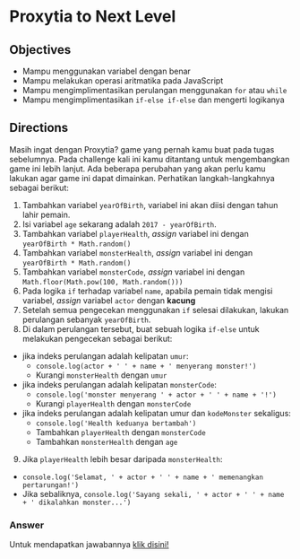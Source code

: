 # Proxytia to Next Level

## Objectives
- Mampu menggunakan variabel dengan benar
- Mampu melakukan operasi aritmatika pada JavaScript
- Mampu mengimplimentasikan perulangan menggunakan `for` atau `while`
- Mampu mengimplimentasikan `if-else if-else` dan mengerti logikanya

## Directions
Masih ingat dengan Proxytia? game yang pernah kamu buat pada tugas sebelumnya. Pada challenge kali ini kamu ditantang untuk mengembangkan game ini lebih lanjut. Ada beberapa perubahan yang akan perlu kamu lakukan agar game ini dapat dimainkan. Perhatikan langkah-langkahnya sebagai berikut:

1. Tambahkan variabel `yearOfBirth`, variabel ini akan diisi dengan tahun lahir pemain.
2. Isi variabel `age` sekarang adalah `2017 - yearOfBirth`.
3. Tambahkan variabel `playerHealth`, *assign* variabel ini dengan `yearOfBirth * Math.random()`
4. Tambahkan variabel `monsterHealth`, *assign* variabel ini dengan `yearOfBirth * Math.random()`
5. Tambahkan variabel `monsterCode`, *assign* variabel ini dengan `Math.floor(Math.pow(100, Math.random()))`
6. Pada logika `if` terhadap variabel `name`, apabila pemain tidak mengisi variabel, *assign* variabel `actor` dengan **kacung**
7. Setelah semua pengecekan menggunakan `if` selesai dilakukan, lakukan perulangan sebanyak `yearOfBirth`.
8. Di dalam perulangan tersebut, buat sebuah logika `if-else` untuk melakukan pengecekan sebagai berikut:
  - jika indeks perulangan adalah kelipatan `umur`:
    - `console.log(actor + ' ' + name + ' menyerang monster!')`
    - Kurangi `monsterHealth` dengan `umur`
  - jika indeks perulangan adalah kelipatan `monsterCode`:
    - `console.log('monster menyerang ' + actor + ' ' + name + '!')`
    - Kurangi `playerHealth` dengan `monsterCode`
  - jika indeks perulangan adalah kelipatan umur dan `kodeMonster` sekaligus:
    - `console.log('Health keduanya bertambah')`
    - Tambahkan `playerHealth` dengan `monsterCode`
    - Tambahkan `monsterHealth` dengan `age`
9. Jika `playerHealth` lebih besar daripada `monsterHealth`:
  - `console.log('Selamat, ' + actor + ' ' + name + ' memenangkan pertarungan!')`
  - Jika sebaliknya, `console.log('Sayang sekali, ' + actor + ' ' + name + ' dikalahkan monster...')`

### Answer
Untuk mendapatkan jawabannya [klik disini!](answer.js)
